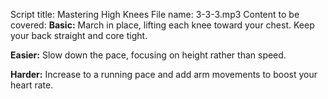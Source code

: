 Script title: Mastering High Knees
File name: 3-3-3.mp3
Content to be covered:
**Basic:** March in place, lifting each knee toward your chest. Keep your back straight and core tight.

**Easier:** Slow down the pace, focusing on height rather than speed.

**Harder:** Increase to a running pace and add arm movements to boost your heart rate.